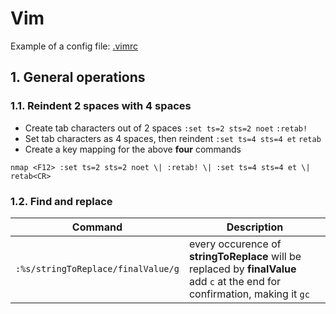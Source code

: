 # Vim
Example of a config file: [.vimrc](https://github.com/OlzhasAlexandrov/cheatsheets/blob/master/text-editors/.vimrc)

## 1. General operations
### 1.1. Reindent 2 spaces with 4 spaces
- Create tab characters out of 2 spaces
`:set ts=2 sts=2 noet`
`:retab!`
- Set tab characters as 4 spaces, then reindent
`:set ts=4 sts=4 et`
`retab`
- Create a key mapping for the above **four** commands

`nmap <F12> :set ts=2 sts=2 noet \| :retab! \| :set ts=4 sts=4 et \| retab<CR>`

### 1.2. Find and replace

| Command | Description |
| -------- | ----------- |
| `:%s/stringToReplace/finalValue/g` | every occurence of **stringToReplace** will be replaced by **finalValue** <br> add `c` at the end for confirmation, making it `gc` |
